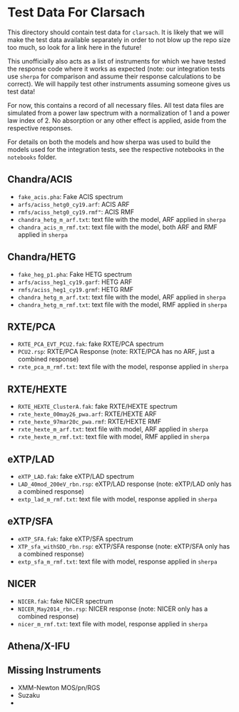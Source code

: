 Test Data For Clarsach
======================

This directory should contain test data for `clarsach`. It is likely that we will make the test data available separately in order to not blow up the repo size too much, so look for a link here in the future!

This unofficially also acts as a list of instruments for which we have tested the response code where it works as expected (note: our integration tests use `sherpa` for comparison and assume their response calculations to be correct).
We will happily test other instruments assuming someone gives us test data!

For now, this contains a record of all necessary files. All test data files are simulated from a power law spectrum with a normalization of 1 and a power law index of 2. No absorption or any other effect is applied, aside from the respective responses.

For details on both the models and how sherpa was used to build the models used for the integration tests, see the respective notebooks in the `notebooks` folder.

Chandra/ACIS
------------
* `fake_acis.pha`: Fake ACIS spectrum
* `arfs/aciss_hetg0_cy19.arf`: ACIS ARF
* `rmfs/aciss_hetg0_cy19.rmf"`: ACIS RMF
* `chandra_hetg_m_arf.txt`: text file with the model, ARF applied in `sherpa`
* `chandra_acis_m_rmf.txt`: text file with the model, both ARF and RMF applied in `sherpa` 

Chandra/HETG
------------
* `fake_heg_p1.pha`: Fake HETG spectrum
* `arfs/aciss_heg1_cy19.garf`: HETG ARF
* `rmfs/aciss_heg1_cy19.grmf`: HETG RMF
* `chandra_hetg_m_arf.txt`: text file with the model, ARF applied in `sherpa` 
* `chandra_hetg_m_rmf.txt`: text file with the model, RMF applied in `sherpa`
 
RXTE/PCA
--------
* `RXTE_PCA_EVT_PCU2.fak`: fake RXTE/PCA spectrum
* `PCU2.rsp`: RXTE/PCA Response (note: RXTE/PCA has no ARF, just a combined response)
* `rxte_pca_m_rmf.txt`: text file with the model, response applied in `sherpa` 


RXTE/HEXTE
----------
* `RXTE_HEXTE_ClusterA.fak`: fake RXTE/HEXTE spectrum
* `rxte_hexte_00may26_pwa.arf`: RXTE/HEXTE ARF
* `rxte_hexte_97mar20c_pwa.rmf`: RXTE/HEXTE RMF
* `rxte_hexte_m_arf.txt`: text file with model, ARF applied in `sherpa`
* `rxte_hexte_m_rmf.txt`: text file with model, RMF applied in `sherpa`

eXTP/LAD
--------
* `eXTP_LAD.fak`: fake eXTP/LAD spectrum
* `LAD_40mod_200eV_rbn.rsp`: eXTP/LAD response (note: eXTP/LAD only has a combined response)
* `extp_lad_m_rmf.txt`: text file with model, response applied in `sherpa`

eXTP/SFA
--------
* `eXTP_SFA.fak`: fake eXTP/SFA spectrum
* `XTP_sfa_withSDD_rbn.rsp`: eXTP/SFA response (note: eXTP/SFA only has a combined response)
* `extp_sfa_m_rmf.txt`: text file with model, response applied in `sherpa` 

NICER
-----
* `NICER.fak`: fake NICER spectrum
* `NICER_May2014_rbn.rsp`: NICER response (note: NICER only has a combined response)
* `nicer_m_rmf.txt`: text file with model, response applied in `sherpa` 

Athena/X-IFU
------------


Missing Instruments
-------------------
* XMM-Newton MOS/pn/RGS
* Suzaku 
* 







